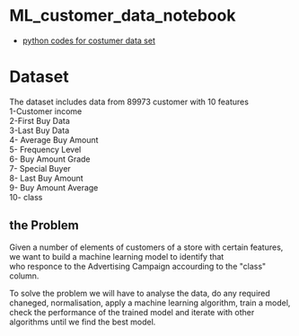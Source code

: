 # ML_customer_data_notebook

* [python codes for costumer data set](https://github.com/E008001/ML_customer_data_notebook/blob/master/customer-one-hot.ipynb)
# Dataset  
The dataset includes data from 89973 customer with 10 features  
1-Customer income  
2-First Buy Data  
3-Last Buy Data  
4- Average Buy Amount  
5- Frequency Level  
6- Buy Amount Grade  
7- Special Buyer  
8- Last Buy Amount  
9- Buy Amount Average  
10- class  

## the Problem  

 Given a number of elements of customers of a store with certain features, we want to build a machine learning model to identify that  
 who responce to the Advertising Campaign accourding to the "class" column.  
   
   To solve the problem we will have to analyse the data, do any required chaneged, normalisation, apply a machine learning algorithm, train a model, check the performance of the trained model and iterate with other algorithms until we find the best model.  
